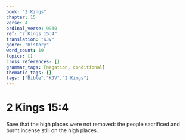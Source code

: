 ```yaml
---
book: "2 Kings"
chapter: 15
verse: 4
ordinal_verse: 9930
ref: "2 Kings 15:4"
translation: "KJV"
genre: "History"
word_count: 19
topics: []
cross_references: []
grammar_tags: [negation, conditional]
thematic_tags: []
tags: ["Bible","KJV","2 Kings"]
---
```


# 2 Kings 15:4

Save that the high places were not removed: the people sacrificed and burnt incense still on the high places.
